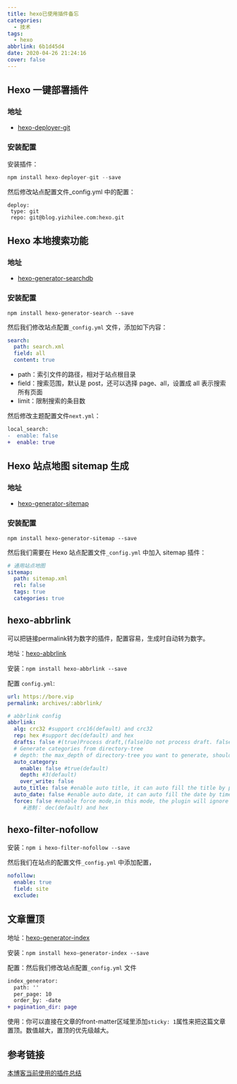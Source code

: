 ```yaml
---
title: hexo已使用插件备忘
categories:
  - 技术
tags:
  - hexo
abbrlink: 6b1d45d4
date: 2020-04-26 21:24:16
cover: false
---
```


## Hexo 一键部署插件

### 地址 

- [hexo-deployer-git](https://github.com/hexojs/hexo-deployer-git)

### 安装配置

安装插件：

```javascript
npm install hexo-deployer-git --save
```

然后修改站点配置文件_config.yml 中的配置：

```
deploy:
 type: git
 repo: git@blog.yizhilee.com:hexo.git
```

## Hexo 本地搜索功能

### 地址

+ [hexo-generator-searchdb](https://github.com/theme-next/hexo-generator-searchdb)

### 安装配置

```
npm install hexo-generator-search --save
```

然后我们修改站点配置`_config.yml` 文件，添加如下内容：

```yaml
search:
  path: search.xml
  field: all
  content: true
```

- path：索引文件的路径，相对于站点根目录
- field：搜索范围，默认是 post，还可以选择 page、all，设置成 all 表示搜索所有页面
- limit：限制搜索的条目数

然后修改主题配置文件`next.yml`：

```diff
local_search:
-  enable: false
+  enable: true
```

## Hexo 站点地图 sitemap 生成

### 地址

+ [hexo-generator-sitemap](https://github.com/hexojs/hexo-generator-sitemap)

### 安装配置

```
npm install hexo-generator-sitemap --save
```

然后我们需要在 Hexo 站点配置文件`_config.yml` 中加入 sitemap 插件：

```yaml
# 通用站点地图
sitemap:
  path: sitemap.xml
  rel: false
  tags: true
  categories: true
```

## hexo-abbrlink

可以把链接permalink转为数字的插件，配置容易，生成时自动转为数字。

地址：[hexo-abbrlink](https://github.com/rozbo/hexo-abbrlink)

安装：`npm install hexo-abbrlink --save`

配置 `config.yml`:

```yaml
url: https://bore.vip
permalink: archives/:abbrlink/

# abbrlink config
abbrlink:
  alg: crc32 #support crc16(default) and crc32
  rep: hex #support dec(default) and hex
  drafts: false #(true)Process draft,(false)Do not process draft. false(default)
  # Generate categories from directory-tree
  # depth: the max_depth of directory-tree you want to generate, should > 0
  auto_category:
    enable: false #true(default)
    depth: #3(default)
    over_write: false
  auto_title: false #enable auto title, it can auto fill the title by path
  auto_date: false #enable auto date, it can auto fill the date by time today
  force: false #enable force mode,in this mode, the plugin will ignore the cache, and calc the abbrlink for every post even it already had abbrlink.
     #进制： dec(default) and hex
```

## hexo-filter-nofollow

安装：`npm i hexo-filter-nofollow --save`

然后我们在站点的配置文件`_config.yml` 中添加配置，

```yaml
nofollow:
  enable: true
  field: site
  exclude:
```

## 文章置顶

地址：[hexo-generator-index](https://github.com/hexojs/hexo-generator-index)

安装：`npm install hexo-generator-index --save`

配置：然后我们修改站点配置`_config.yml` 文件

```diff
index_generator:
  path: ''
  per_page: 10
  order_by: -date
+ pagination_dir: page
```

使用：你可以直接在文章的front-matter区域里添加`sticky: 1`属性来把这篇文章置顶。数值越大，置顶的优先级越大。

## 参考链接

[本博客当前使用的插件总结](https://tding.top/archives/567debe0.html)



